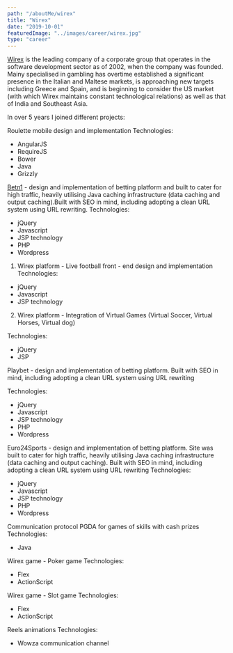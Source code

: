 ```yaml
---
path: "/aboutMe/wirex"
title: "Wirex"
date: "2019-10-01"
featuredImage: "../images/career/wirex.jpg"
type: "career"
---
```


[Wirex](https://www.wirex.it/) is the leading company of a corporate group that operates in the software development sector as of 2002, when the company was founded.
Mainy specialised in gambling has overtime established a significant presence in the Italian and Maltese markets, is approaching new targets including Greece and Spain, and is beginning to consider the US market (with which Wirex maintains constant technological relations) as well as that of India and Southeast Asia.

In over 5 years I joined different projects:

Roulette mobile design and implementation
Technologies:

- AngularJS
- RequireJS
- Bower
- Java
- Grizzly

[Betn1](http://www.betn1.com/) - design and implementation of betting platform and built to cater for high traffic, heavily utilising Java caching infrastructure (data caching and output caching).Built with SEO in mind, including adopting a clean URL system using URL rewriting.
Technologies:

- jQuery
- Javascript
- JSP technology
- PHP
- Wordpress

1. Wirex platform - Live football front - end design and implementation
   Technologies:

- jQuery
- Javascript
- JSP technology

2. Wirex platform - Integration of Virtual Games (Virtual Soccer, Virtual Horses, Virtual dog)

Technologies:

- jQuery
- JSP

Playbet - design and implementation of betting platform. Built with SEO in mind, including adopting a clean URL system using URL rewriting

Technologies:

- jQuery
- Javascript
- JSP technology
- PHP
- Wordpress

Euro24Sports - design and implementation of betting platform. Site was built to cater for high traffic, heavily utilising Java caching infrastructure (data caching and output caching). Built with SEO in mind, including adopting a clean URL system using URL rewriting
Technologies:

- jQuery
- Javascript
- JSP technology
- PHP
- Wordpress

Communication protocol PGDA for games of skills with cash prizes
Technologies:

- Java

Wirex game - Poker game
Technologies:

- Flex
- ActionScript

Wirex game - Slot game
Technologies:

- Flex
- ActionScript

Reels animations
Technologies:

- Wowza communication channel
